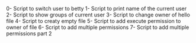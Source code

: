 0- Script to switch user to betty
1- Script to print name of the current user
2- Script to show groups of current user
3- Script to change owner of hello file
4- Script to creaty empty file
5- Script to add execute permission to owner of file
6- Script to add multiple permissions
7- Script to add multiple permissions part 2
 
